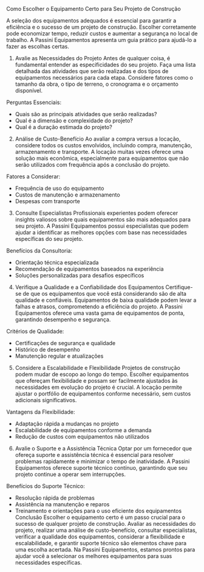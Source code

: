 Como Escolher o Equipamento Certo para Seu Projeto de Construção													
													
A seleção dos equipamentos adequados é essencial para garantir a eficiência e o sucesso de um projeto de construção. Escolher corretamente pode economizar tempo, reduzir custos e aumentar a segurança no local de trabalho. A Passini Equipamentos apresenta um guia prático para ajudá-lo a fazer as escolhas certas.													
													
1. Avalie as Necessidades do Projeto
Antes de qualquer coisa, é fundamental entender as especificidades do seu projeto. Faça uma lista detalhada das atividades que serão realizadas e dos tipos de equipamentos necessários para cada etapa. Considere fatores como o tamanho da obra, o tipo de terreno, o cronograma e o orçamento disponível.

Perguntas Essenciais:
- Quais são as principais atividades que serão realizadas?
- Qual é a dimensão e complexidade do projeto?
- Qual é a duração estimada do projeto?
2. Análise de Custo-Benefício
Ao avaliar a compra versus a locação, considere todos os custos envolvidos, incluindo compra, manutenção, armazenamento e transporte. A locação muitas vezes oferece uma solução mais econômica, especialmente para equipamentos que não serão utilizados com frequência após a conclusão do projeto.

Fatores a Considerar:
- Frequência de uso do equipamento
- Custos de manutenção e armazenamento
- Despesas com transporte
3. Consulte Especialistas
Profissionais experientes podem oferecer insights valiosos sobre quais equipamentos são mais adequados para seu projeto. A Passini Equipamentos possui especialistas que podem ajudar a identificar as melhores opções com base nas necessidades específicas do seu projeto.

Benefícios da Consultoria:
- Orientação técnica especializada
- Recomendação de equipamentos baseados na experiência
- Soluções personalizadas para desafios específicos
4. Verifique a Qualidade e a Confiabilidade dos Equipamentos
Certifique-se de que os equipamentos que você está considerando são de alta qualidade e confiáveis. Equipamentos de baixa qualidade podem levar a falhas e atrasos, comprometendo a eficiência do projeto. A Passini Equipamentos oferece uma vasta gama de equipamentos de ponta, garantindo desempenho e segurança.

Critérios de Qualidade:
- Certificações de segurança e qualidade
- Histórico de desempenho
- Manutenção regular e atualizações
5. Considere a Escalabilidade e Flexibilidade
Projetos de construção podem mudar de escopo ao longo do tempo. Escolher equipamentos que ofereçam flexibilidade e possam ser facilmente ajustados às necessidades em evolução do projeto é crucial. A locação permite ajustar o portfólio de equipamentos conforme necessário, sem custos adicionais significativos.

Vantagens da Flexibilidade:
- Adaptação rápida a mudanças no projeto
- Escalabilidade de equipamentos conforme a demanda
- Redução de custos com equipamentos não utilizados
6. Avalie o Suporte e a Assistência Técnica
Optar por um fornecedor que ofereça suporte e assistência técnica é essencial para resolver problemas rapidamente e minimizar o tempo de inatividade. A Passini Equipamentos oferece suporte técnico contínuo, garantindo que seu projeto continue a operar sem interrupções.

Benefícios do Suporte Técnico:
- Resolução rápida de problemas
- Assistência na manutenção e reparos
- Treinamento e orientações para o uso eficiente dos equipamentos
Conclusão
Escolher o equipamento certo é um passo crucial para o sucesso de qualquer projeto de construção. Avaliar as necessidades do projeto, realizar uma análise de custo-benefício, consultar especialistas, verificar a qualidade dos equipamentos, considerar a flexibilidade e escalabilidade, e garantir suporte técnico são elementos chave para uma escolha acertada. Na Passini Equipamentos, estamos prontos para ajudar você a selecionar os melhores equipamentos para suas necessidades específicas.
